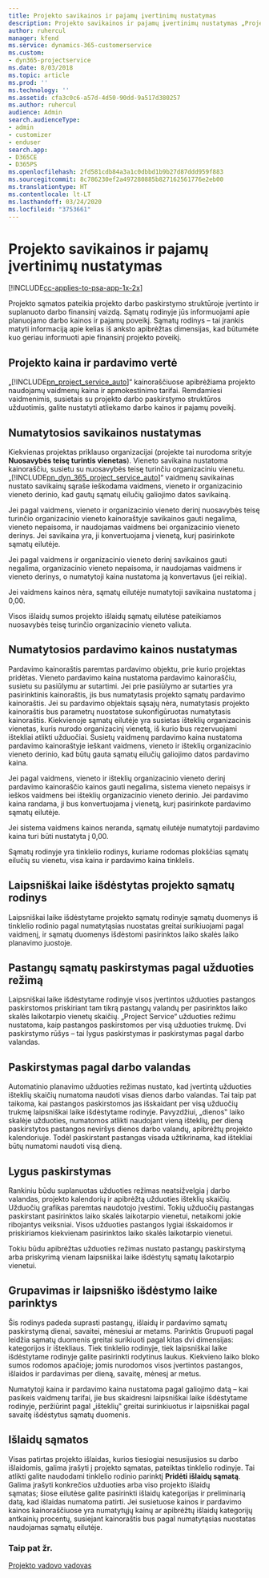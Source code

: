 ```yaml
---
title: Projekto savikainos ir pajamų įvertinimų nustatymas
description: Projekto savikainos ir pajamų įvertinimų nustatymas „Project Service“
author: ruhercul
manager: kfend
ms.service: dynamics-365-customerservice
ms.custom:
- dyn365-projectservice
ms.date: 8/03/2018
ms.topic: article
ms.prod: ''
ms.technology: ''
ms.assetid: cfa3c0c6-a57d-4d50-90dd-9a517d380257
ms.author: ruhercul
audience: Admin
search.audienceType:
- admin
- customizer
- enduser
search.app:
- D365CE
- D365PS
ms.openlocfilehash: 2fd581cdb84a3a1c0dbbd1b9b27d87ddd959f883
ms.sourcegitcommit: 8c786230ef2a497280885b827162561776e2eb00
ms.translationtype: HT
ms.contentlocale: lt-LT
ms.lasthandoff: 03/24/2020
ms.locfileid: "3753661"
---
```

# <a name="determine-project-cost-and-revenue-estimates"></a>Projekto savikainos ir pajamų įvertinimų nustatymas 

[!INCLUDE[cc-applies-to-psa-app-1x-2x](../includes/cc-applies-to-psa-app-1x-2x.md)]

Projekto sąmatos pateikia projekto darbo paskirstymo struktūroje įvertinto ir suplanuoto darbo finansinį vaizdą. Sąmatų rodinyje jūs informuojami apie planuojamo darbo kainos ir pajamų poveikį. Sąmatų rodinys – tai įrankis matyti informaciją apie kelias iš anksto apibrėžtas dimensijas, kad būtumėte kuo geriau informuoti apie finansinį projekto poveikį.  
  
## <a name="cost-and-sales-value-of-the-project"></a>Projekto kaina ir pardavimo vertė  
„[!INCLUDE[pn_project_service_auto](../includes/pn-project-service-auto.md)]“ kainoraščiuose apibrėžiama projekto naudojamų vaidmenų kaina ir apmokestinimo tarifai. Remdamiesi vaidmenimis, susietais su projekto darbo paskirstymo struktūros užduotimis, galite nustatyti atliekamo darbo kainos ir pajamų poveikį.  
  
## <a name="cost-price-defaulting"></a>Numatytosios savikainos nustatymas  
Kiekvienas projektas priklauso organizacijai (projekte tai nurodoma srityje **Nuosavybės teisę turintis vienetas**). Vieneto savikaina nustatoma kainoraščiu, susietu su nuosavybės teisę turinčiu organizaciniu vienetu. „[!INCLUDE[pn_dyn_365_project_service_auto](../includes/pn-dyn-365-project-service-auto.md)]“ vaidmenų savikainas nustato savikainų sąraše ieškodama vaidmens, vieneto ir organizacinio vieneto derinio, kad gautų sąmatų eilučių galiojimo datos savikainą.  
  
Jei pagal vaidmens, vieneto ir organizacinio vieneto derinį nuosavybės teisę turinčio organizacinio vieneto kainoraštyje savikainos gauti negalima, vieneto nepaisoma, ir naudojamas vaidmens bei organizacinio vieneto derinys. Jei savikaina yra, ji konvertuojama į vienetą, kurį pasirinkote sąmatų eilutėje.  
  
Jei pagal vaidmens ir organizacinio vieneto derinį savikainos gauti negalima, organizacinio vieneto nepaisoma, ir naudojamas vaidmens ir vieneto derinys, o numatytoji kaina nustatoma ją konvertavus (jei reikia).  
  
 Jei vaidmens kainos nėra, sąmatų eilutėje numatytoji savikaina nustatoma į 0,00.  
  
 Visos išlaidų sumos projekto išlaidų sąmatų eilutėse pateikiamos nuosavybės teisę turinčio organizacinio vieneto valiuta.  
  
## <a name="sales-price-defaulting"></a>Numatytosios pardavimo kainos nustatymas  
Pardavimo kainoraštis paremtas pardavimo objektu, prie kurio projektas pridėtas. Vieneto pardavimo kaina nustatoma pardavimo kainoraščiu, susietu su pasiūlymu ar sutartimi. Jei prie pasiūlymo ar sutarties yra pasirinktinis kainoraštis, jis bus numatytasis projekto sąmatų pardavimo kainoraštis. Jei su pardavimo objektais sąsajų nėra, numatytasis projekto kainoraštis bus parametrų nuostatose sukonfigūruotas numatytasis kainoraštis. Kiekvienoje sąmatų eilutėje yra susietas išteklių organizacinis vienetas, kuris nurodo organizacinį vienetą, iš kurio bus rezervuojami ištekliai atlikti užduočiai. Susietų vaidmenų pardavimo kaina nustatoma pardavimo kainoraštyje ieškant vaidmens, vieneto ir išteklių organizacinio vieneto derinio, kad būtų gauta sąmatų eilučių galiojimo datos pardavimo kaina.  
  
Jei pagal vaidmens, vieneto ir išteklių organizacinio vieneto derinį pardavimo kainoraščio kainos gauti negalima, sistema vieneto nepaisys ir ieškos vaidmens bei išteklių organizacinio vieneto derinio. Jei pardavimo kaina randama, ji bus konvertuojama į vienetą, kurį pasirinkote pardavimo sąmatų eilutėje.  
  
Jei sistema vaidmens kainos neranda, sąmatų eilutėje numatytoji pardavimo kaina turi būti nustatyta į 0,00.  
  
Sąmatų rodinyje yra tinklelio rodinys, kuriame rodomas plokščias sąmatų eilučių su vienetu, visa kaina ir pardavimo kaina tinklelis.  
  
## <a name="time-phased-view-of-project-estimates"></a>Laipsniškai laike išdėstytas projekto sąmatų rodinys  
Laipsniškai laike išdėstytame projekto sąmatų rodinyje sąmatų duomenys iš tinklelio rodinio pagal numatytąsias nuostatas greitai surikiuojami pagal vaidmenį, ir sąmatų duomenys išdėstomi pasirinktos laiko skalės laiko planavimo juostoje.  
  
## <a name="effort-estimate-allocation-based-on-task-mode"></a>Pastangų sąmatų paskirstymas pagal užduoties režimą  
Laipsniškai laike išdėstytame rodinyje visos įvertintos užduoties pastangos paskirstomos priskiriant tam tikrą pastangų valandų per pasirinktos laiko skalės laikotarpio vienetų skaičių. „Project Service“ užduoties režimu nustatoma, kaip pastangos paskirstomos per visą užduoties trukmę. Dvi paskirstymo rūšys – tai lygus paskirstymas ir paskirstymas pagal darbo valandas.  
  
## <a name="work-hours-based-allocation"></a>Paskirstymas pagal darbo valandas  
Automatinio planavimo užduoties režimas nustato, kad įvertintą užduoties išteklių skaičių numatoma naudoti visas dienos darbo valandas. Tai taip pat taikoma, kai pastangos paskirstomos jas išskaidant per visą užduočių trukmę laipsniškai laike išdėstytame rodinyje. Pavyzdžiui, „dienos‟ laiko skalėje užduoties, numatomos atlikti naudojant vieną išteklių, per dieną paskirstytos pastangos neviršys dienos darbo valandų, apibrėžtų projekto kalendoriuje. Todėl paskirstant pastangas visada užtikrinama, kad ištekliai būtų numatomi naudoti visą dieną.  
  
## <a name="even-distribution"></a>Lygus paskirstymas  
Rankiniu būdu suplanuotas užduoties režimas neatsižvelgia į darbo valandas, projekto kalendorių ir apibrėžtą užduoties išteklių skaičių. Užduočių grafikas paremtas naudotojo įvestimi. Tokių užduočių pastangas paskirstant pasirinktos laiko skalės laikotarpio vienetui, netaikomi jokie ribojantys veiksniai. Visos užduoties pastangos lygiai išskaidomos ir priskiriamos kiekvienam pasirinktos laiko skalės laikotarpio vienetui.  
  
Tokiu būdu apibrėžtas užduoties režimas nustato pastangų paskirstymą arba priskyrimą vienam laipsniškai laike išdėstytų sąmatų laikotarpio vienetui.  
  
## <a name="grouping-and-time-phasing-options"></a>Grupavimas ir laipsniško išdėstymo laike parinktys  
Šis rodinys padeda suprasti pastangų, išlaidų ir pardavimo sąmatų paskirstymą dienai, savaitei, mėnesiui ar metams. Parinktis Grupuoti pagal leidžia sąmatų duomenis greitai surikiuoti pagal kitas dvi dimensijas: kategorijos ir ištekliaus. Tiek tinklelio rodinyje, tiek laipsniškai laike išdėstytame rodinyje galite pasirinkti rodytinus laukus. Kiekvieno laiko bloko sumos rodomos apačioje; jomis nurodomos visos įvertintos pastangos, išlaidos ir pardavimas per dieną, savaitę, mėnesį ar metus.  
  
Numatytoji kaina ir pardavimo kaina nustatoma pagal galiojimo datą – kai pasikeis vaidmenų tarifai, jie bus skaidresni laipsniškai laike išdėstytame rodinyje, peržiūrint pagal „išteklių‟ greitai surinkiuotus ir laipsniškai pagal savaitę išdėstytus sąmatų duomenis.  
  
## <a name="expense-estimates"></a>Išlaidų sąmatos  
Visas patirtas projekto išlaidas, kurios tiesiogiai nesusijusios su darbo išlaidomis, galima įrašyti į projekto sąmatas, pateiktas tinklelio rodinyje. Tai atlikti galite naudodami tinklelio rodinio parinktį **Pridėti išlaidų sąmatą**. Galima įrašyti konkrečios užduoties arba viso projekto išlaidų sąmatas; šiose eilutėse galite pasirinkti išlaidų kategorijas ir preliminarią datą, kad išlaidas numatoma patirti. Jei susietuose kainos ir pardavimo kainos kainoraščiuose yra numatytųjų kainų ar apibrėžtų išlaidų kategorijų antkainių procentų, susiejant kainoraštis bus pagal numatytąsias nuostatas naudojamas sąmatų eilutėje.  
  
### <a name="see-also"></a>Taip pat žr.  
 [Projekto vadovo vadovas](../project-service/project-manager-guide.md)
